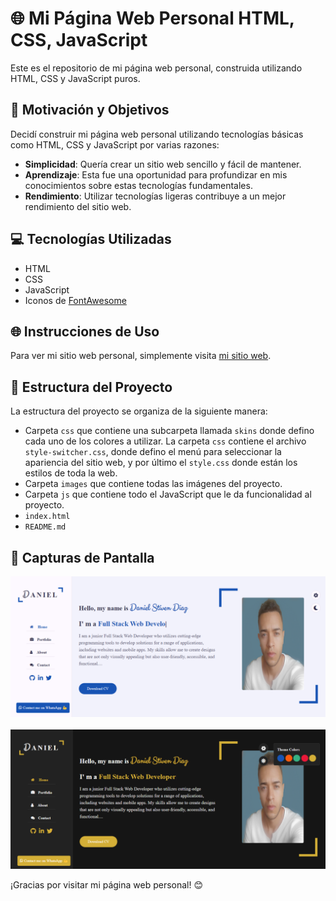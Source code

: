 # 🌐 Mi Página Web Personal HTML, CSS, JavaScript

Este es el repositorio de mi página web personal, construida utilizando HTML, CSS y JavaScript puros.

## 🚀 Motivación y Objetivos

Decidí construir mi página web personal utilizando tecnologías básicas como HTML, CSS y JavaScript por varias razones:
- **Simplicidad**: Quería crear un sitio web sencillo y fácil de mantener.
- **Aprendizaje**: Esta fue una oportunidad para profundizar en mis conocimientos sobre estas tecnologías fundamentales.
- **Rendimiento**: Utilizar tecnologías ligeras contribuye a un mejor rendimiento del sitio web.

## 💻 Tecnologías Utilizadas

- HTML
- CSS
- JavaScript
- Iconos de [FontAwesome](https://fontawesome.com)

## 🌐 Instrucciones de Uso

Para ver mi sitio web personal, simplemente visita [mi sitio web](https://daniels35.com/).

## 📁 Estructura del Proyecto

La estructura del proyecto se organiza de la siguiente manera:

- Carpeta `css` que contiene una subcarpeta llamada `skins` donde defino cada uno de los colores a utilizar. La carpeta `css` contiene el archivo `style-switcher.css`, donde defino el menú para seleccionar la apariencia del sitio web, y por último el `style.css` donde están los estilos de toda la web.
- Carpeta `images` que contiene todas las imágenes del proyecto.
- Carpeta `js` que contiene todo el JavaScript que le da funcionalidad al proyecto.
- `index.html`
- `README.md`

## 📸 Capturas de Pantalla

![Captura de Pantalla 1](./pantalla1.png)
<br></br>
![Captura de Pantalla 2](./depantalla2.png)

¡Gracias por visitar mi página web personal! 😊

